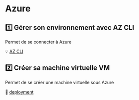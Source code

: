 # Azure

## :one: Gérer son environnement avec AZ CLI

Permet de se connecter à Azure

:bulb: [AZ CLI](cli)

## :two: Créer sa machine virtuelle VM

Permet de se créer une machine virtuelle sous Azure

:pushpin: [deployment](deployment)




